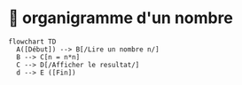 # :abacus:  organigramme d'un nombre
```mermaid
flowchart TD
  A([Début]) --> B[/Lire un nombre n/]
  B --> C[n = n*n]
  C --> D[/Afficher le resultat/]
  d --> E ([Fin])
  

